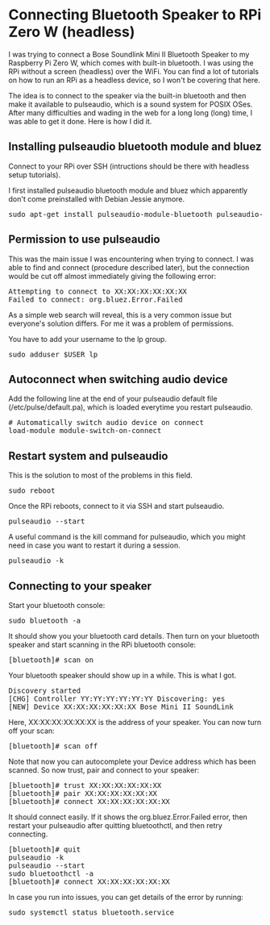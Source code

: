 # Connecting Bluetooth Speaker to RPi Zero W (headless)

I was trying to connect a Bose Soundlink Mini II Bluetooth Speaker to my Raspberry Pi Zero W, which comes with built-in bluetooth. 
I was using the RPi without a screen (headless) over the WiFi. You can find a lot of tutorials on how to run an RPi as a headless device, so I won't be covering that here.

The idea is to connect to the speaker via the built-in bluetooth and then make it available to pulseaudio, which is a sound system for POSIX OSes.
After many difficulties and wading in the web for a long long (long) time, I was able to get it done. Here is how I did it.

## Installing pulseaudio bluetooth module and bluez

Connect to your RPi over SSH (intructions should be there with headless setup tutorials).

I first installed pulseaudio bluetooth module and bluez which apparently don't come preinstalled with Debian Jessie anymore.

<pre>
sudo apt-get install pulseaudio-module-bluetooth pulseaudio-utils bluez bluez-tools
</pre>

## Permission to use pulseaudio

This was the main issue I was encountering when trying to connect. I was able to find and connect (procedure described later), but the connection would be cut off almost immediately
giving the following error:

<pre>
Attempting to connect to XX:XX:XX:XX:XX:XX
Failed to connect: org.bluez.Error.Failed
</pre>

As a simple web search will reveal, this is a very common issue but everyone's solution differs. For me it was a problem of permissions.

You have to add your username to the lp group.

<pre>
sudo adduser $USER lp
</pre>

## Autoconnect when switching audio device

Add the following line at the end of your pulseaudio default file (/etc/pulse/default.pa), which is loaded everytime you restart pulseaudio.

<pre>
# Automatically switch audio device on connect
load-module module-switch-on-connect
</pre>

## Restart system and pulseaudio

This is the solution to most of the problems in this field.

<pre>
sudo reboot
</pre>

Once the RPi reboots, connect to it via SSH and start pulseaudio.

<pre>
pulseaudio --start
</pre>

A useful command is the kill command for pulseaudio, which you might need in case you want to restart it during a session.

<pre>
pulseaudio -k
</pre>
 
## Connecting to your speaker

Start your bluetooth console:

<pre>
sudo bluetooth -a
</pre>

It should show you your bluetooth card details. Then turn on your bluetooth speaker and start scanning in the RPi bluetooth console:

<pre>
[bluetooth]# scan on
</pre>

Your bluetooth speaker should show up in a while. This is what I got.

<pre>
Discovery started
[CHG] Controller YY:YY:YY:YY:YY:YY Discovering: yes
[NEW] Device XX:XX:XX:XX:XX:XX Bose Mini II SoundLink
</pre>

Here, XX:XX:XX:XX:XX:XX is the address of your speaker.
You can now turn off your scan:

<pre>
[bluetooth]# scan off
</pre>

Note that now you can autocomplete your Device address which has been scanned. So now trust, pair and connect to your speaker:

<pre>
[bluetooth]# trust XX:XX:XX:XX:XX:XX
[bluetooth]# pair XX:XX:XX:XX:XX:XX
[bluetooth]# connect XX:XX:XX:XX:XX:XX
</pre>

It should connect easily. If it shows the org.bluez.Error.Failed error, then restart your pulseaudio after quitting bluetoothctl, and then retry connecting.

<pre>
[bluetooth]# quit
pulseaudio -k
pulseaudio --start
sudo bluetoothctl -a
[bluetooth]# connect XX:XX:XX:XX:XX:XX
</pre>

In case you run into issues, you can get details of the error by running:

<pre>
sudo systemctl status bluetooth.service
</pre>
